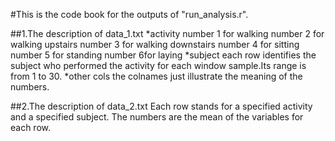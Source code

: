 #This is the code book for the outputs of "run_analysis.r".

##1.The description of data_1.txt
*activity
    number 1 for walking
    number 2 for walking upstairs
    number 3 for walking downstairs
    number 4 for sitting
    number 5 for standing
    number 6for laying
*subject
    each row identifies the subject who performed the activity for each window sample.Its range is from 1 to 30.
*other cols
    the colnames just illustrate the meaning of the numbers.

##2.The description of data_2.txt
    Each row stands for a specified activity and a specified subject. The numbers are the mean of the variables for each row.
